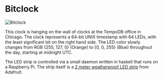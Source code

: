 # Bitclock

![Bitclock](http://github.com/blakesmith/bitclock/img/animated.gif)

This clock is hanging on the wall of clocks at the TempoDB office in
Chicago. The clock represents a 64-bit UNIX timestamp with 64 LEDs,
with the least significant bit on the right hand side. The LED color
slowly changes from RGB {255, 127, 0} (Orange) to {0, 0, 255} (Blue)
throughout the day, starting at midnight UTC.

The LED strip is controlled via a small daemon written in haskell that
runs on a Raspberry Pi. The strip itself is a
[2 meter weatherproof LED strip](http://www.adafruit.com/products/306)
from Adafruit.

